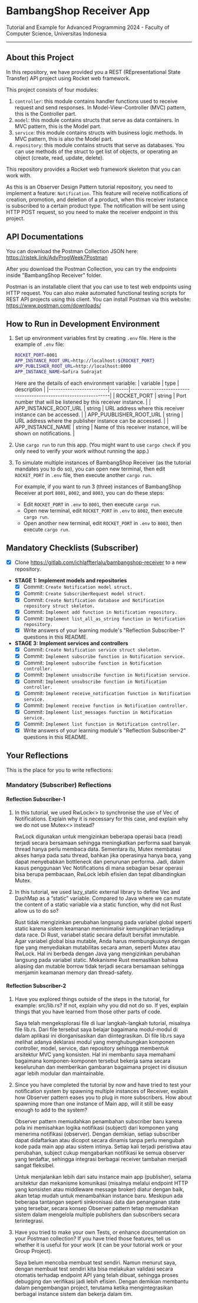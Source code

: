 # BambangShop Receiver App
Tutorial and Example for Advanced Programming 2024 - Faculty of Computer Science, Universitas Indonesia

---

## About this Project
In this repository, we have provided you a REST (REpresentational State Transfer) API project using Rocket web framework.

This project consists of four modules:
1.  `controller`: this module contains handler functions used to receive request and send responses.
    In Model-View-Controller (MVC) pattern, this is the Controller part.
2.  `model`: this module contains structs that serve as data containers.
    In MVC pattern, this is the Model part.
3.  `service`: this module contains structs with business logic methods.
    In MVC pattern, this is also the Model part.
4.  `repository`: this module contains structs that serve as databases.
    You can use methods of the struct to get list of objects, or operating an object (create, read, update, delete).

This repository provides a Rocket web framework skeleton that you can work with.

As this is an Observer Design Pattern tutorial repository, you need to implement a feature: `Notification`.
This feature will receive notifications of creation, promotion, and deletion of a product, when this receiver instance is subscribed to a certain product type.
The notification will be sent using HTTP POST request, so you need to make the receiver endpoint in this project.

## API Documentations

You can download the Postman Collection JSON here: https://ristek.link/AdvProgWeek7Postman

After you download the Postman Collection, you can try the endpoints inside "BambangShop Receiver" folder.

Postman is an installable client that you can use to test web endpoints using HTTP request.
You can also make automated functional testing scripts for REST API projects using this client.
You can install Postman via this website: https://www.postman.com/downloads/

## How to Run in Development Environment
1.  Set up environment variables first by creating `.env` file.
    Here is the example of `.env` file:
    ```bash
    ROCKET_PORT=8001
    APP_INSTANCE_ROOT_URL=http://localhost:${ROCKET_PORT}
    APP_PUBLISHER_ROOT_URL=http://localhost:8000
    APP_INSTANCE_NAME=Safira Sudrajat
    ```
    Here are the details of each environment variable:
    | variable                | type   | description                                                     |
    |-------------------------|--------|-----------------------------------------------------------------|
    | ROCKET_PORT             | string | Port number that will be listened by this receiver instance.    |
    | APP_INSTANCE_ROOT_URL   | string | URL address where this receiver instance can be accessed.       |
    | APP_PUUBLISHER_ROOT_URL | string | URL address where the publisher instance can be accessed.       |
    | APP_INSTANCE_NAME       | string | Name of this receiver instance, will be shown on notifications. |
2.  Use `cargo run` to run this app.
    (You might want to use `cargo check` if you only need to verify your work without running the app.)
3.  To simulate multiple instances of BambangShop Receiver (as the tutorial mandates you to do so),
    you can open new terminal, then edit `ROCKET_PORT` in `.env` file, then execute another `cargo run`.

    For example, if you want to run 3 (three) instances of BambangShop Receiver at port `8001`, `8002`, and `8003`, you can do these steps:
    -   Edit `ROCKET_PORT` in `.env` to `8001`, then execute `cargo run`.
    -   Open new terminal, edit `ROCKET_PORT` in `.env` to `8002`, then execute `cargo run`.
    -   Open another new terminal, edit `ROCKET_PORT` in `.env` to `8003`, then execute `cargo run`.

## Mandatory Checklists (Subscriber)
-   [x] Clone https://gitlab.com/ichlaffterlalu/bambangshop-receiver to a new repository.
-   **STAGE 1: Implement models and repositories**
    -   [x] Commit: `Create Notification model struct.`
    -   [x] Commit: `Create SubscriberRequest model struct.`
    -   [x] Commit: `Create Notification database and Notification repository struct skeleton.`
    -   [x] Commit: `Implement add function in Notification repository.`
    -   [x] Commit: `Implement list_all_as_string function in Notification repository.`
    -   [x] Write answers of your learning module's "Reflection Subscriber-1" questions in this README.
-   **STAGE 3: Implement services and controllers**
    -   [x] Commit: `Create Notification service struct skeleton.`
    -   [x] Commit: `Implement subscribe function in Notification service.`
    -   [x] Commit: `Implement subscribe function in Notification controller.`
    -   [x] Commit: `Implement unsubscribe function in Notification service.`
    -   [x] Commit: `Implement unsubscribe function in Notification controller.`
    -   [x] Commit: `Implement receive_notification function in Notification service.`
    -   [x] Commit: `Implement receive function in Notification controller.`
    -   [x] Commit: `Implement list_messages function in Notification service.`
    -   [x] Commit: `Implement list function in Notification controller.`
    -   [x] Write answers of your learning module's "Reflection Subscriber-2" questions in this README.

## Your Reflections
This is the place for you to write reflections:

### Mandatory (Subscriber) Reflections

#### Reflection Subscriber-1
1. In this tutorial, we used RwLock<> to synchronise the use of Vec of Notifications. Explain why it is necessary for this case, and explain why we do not use Mutex<> instead?
    
    RwLock digunakan untuk mengizinkan beberapa operasi baca (read) terjadi secara bersamaan sehingga meningkatkan performa saat banyak thread hanya perlu membaca data. Sementara itu, Mutex membatasi akses hanya pada satu thread, bahkan jika operasinya hanya baca, yang dapat menyebabkan bottleneck dan penurunan performa. Jadi, dalam kasus penggunaan Vec Notifications di mana sebagian besar operasi bisa berupa pembacaan, RwLock lebih efisien dan tepat dibandingkan Mutex.

2. In this tutorial, we used lazy_static external library to define Vec and DashMap as a “static” variable. Compared to Java where we can mutate the content of a static variable via a static function, why did not Rust allow us to do so?

    Rust tidak mengizinkan perubahan langsung pada variabel global seperti static karena sistem keamanan meminimalisir kemungkinan terjadinya data race. Di Rust, variabel static secara default bersifat immutable. Agar variabel global bisa mutable, Anda harus membungkusnya dengan tipe yang menyediakan mutabilitas secara aman, seperti Mutex atau RwLock. Hal ini berbeda dengan Java yang mengizinkan perubahan langsung pada variabel static. Mekanisme Rust memastikan bahwa aliasing dan mutable borrow tidak terjadi secara bersamaan sehingga menjamin keamanan memory dan thread-safety.

#### Reflection Subscriber-2
1. Have you explored things outside of the steps in the tutorial, for example: src/lib.rs? If not, explain why you did not do so. If yes, explain things that you have learned from those other parts of code.
    
    Saya telah mengeksplorasi file di luar langkah-langkah tutorial, misalnya file lib.rs. Dari file tersebut saya belajar bagaimana modul-modul di dalam aplikasi ini diorganisasikan dan diintegrasikan. Di file lib.rs saya melihat adanya deklarasi modul yang menghubungkan komponen controller, model, service, dan repository sehingga membentuk arsitektur MVC yang konsisten. Hal ini membantu saya memahami bagaimana komponen-komponen tersebut bekerja sama secara keseluruhan dan memberikan gambaran bagaimana project ini disusun agar lebih modular dan maintainable.

2. Since you have completed the tutorial by now and have tried to test your notification system by spawning multiple instances of Receiver, explain how Observer pattern eases you to plug in more subscribers. How about spawning more than one instance of Main app, will it still be easy enough to add to the system?

    Observer pattern memudahkan penambahan subscriber baru karena pola ini memisahkan logika notifikasi (subject) dari komponen yang menerima notifikasi (observer). Dengan demikian, setiap subscriber dapat didaftarkan atau dicopot secara dinamis tanpa perlu mengubah kode pada main app atau sistem intinya. Setiap kali terjadi peristiwa atau perubahan, subject cukup mengabarkan notifikasi ke semua observer yang terdaftar, sehingga integrasi berbagai receiver tambahan menjadi sangat fleksibel.

    Untuk menjalankan lebih dari satu instance main app (publisher), selama arsitektur dan mekanisme komunikasi (misalnya melalui endpoint HTTP yang konsisten atau middleware message broker) diatur dengan baik, akan tetap mudah untuk menambahkan instance baru. Meskipun ada beberapa tantangan seperti sinkronisasi data dan penanganan state yang tersebar, secara konsep Observer pattern tetap memudahkan sistem dalam mengelola multiple publishers dan subscribers secara terintegrasi.

3. Have you tried to make your own Tests, or enhance documentation on your Postman collection? If you have tried those features, tell us whether it is useful for your work (it can be your tutorial work or your Group Project).

    Saya belum mencoba membuat test sendiri. Namun menurut saya, dengan membuat test sendiri kita bisa melakukan validasi secara otomatis terhadap endpoint API yang telah dibuat, sehingga proses debugging dan verifikasi jadi lebih efisien. Dengan demikian membantu dalam pengembangan project, terutama ketika mengintegrasikan berbagai instance sistem dan bekerja dalam tim.

